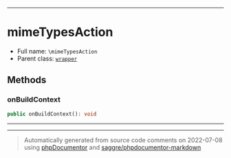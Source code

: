 ***

# mimeTypesAction





* Full name: `\mimeTypesAction`
* Parent class: [`wrapper`](./yxorP/inc/wrapper.md)




## Methods


### onBuildContext



```php
public onBuildContext(): void
```











***


***
> Automatically generated from source code comments on 2022-07-08 using [phpDocumentor](http://www.phpdoc.org/) and [saggre/phpdocumentor-markdown](https://github.com/Saggre/phpDocumentor-markdown)
